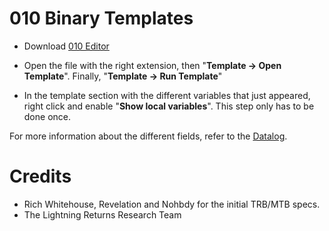 # 010 Binary Templates

* Download [010 Editor](https://www.sweetscape.com/010editor)

* Open the file with the right extension, then "**Template -> Open Template**". Finally, "**Template -> Run Template**"

* In the template section with the different variables that just appeared, right click and enable "**Show local variables**". This step only has to be done once.

For more information about the different fields, refer to the [Datalog](https://github.com/LR-Research-Team/Datalog).

# Credits

* Rich Whitehouse, Revelation and Nohbdy for the initial TRB/MTB specs.
* The Lightning Returns Research Team
